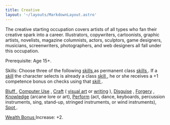 ```yaml
---
title: Creative
layout: '~/layouts/MarkdownLayout.astro'
---
```

The creative starting occupation covers artists of all types who fan their
creative spark into a career. Illustrators, copywriters, cartoonists, graphic
artists, novelists, magazine columnists, actors, sculptors, game designers,
musicians, screenwriters, photographers, and web designers all fall under this
occupation.

Prerequisite: Age 15+.

Skills: Choose three of the following [ skills ](/modern.d20.srd/skills/index)
as permanent class [ skills ](/modern.d20.srd/skills/index) . If a [ skill](/modern.d20.srd/skills/index) the character selects is already a class [skill ](/modern.d20.srd/skills/index) , he or she receives a +1 competence
bonus on checks using that [ skill ](/modern.d20.srd/skills/index) .

[ Bluff ](/modern.d20.srd/skills/bluff) , [ Computer Use](/modern.d20.srd/skills/computer.use) , [ Craft](/modern.d20.srd/skills/craft) ( [ visual art](/modern.d20.srd/skills/craft.visual.art) or [ writing](/modern.d20.srd/skills/craft.writing) ), [ Disguise](/modern.d20.srd/skills/disguise) , [ Forgery](/modern.d20.srd/skills/forgery) , [ Knowledge](/modern.d20.srd/skills/knowledge) (arcane lore or art), [ Perform](/modern.d20.srd/skills/perform) (act, dance, keyboards, percussion
instruments, sing, stand-up, stringed instruments, or wind instruments), [Spot ](/modern.d20.srd/skills/spot) .

[ Wealth Bonus ](/modern.d20.srd/wealth/wealth.bonus) Increase: +2.

